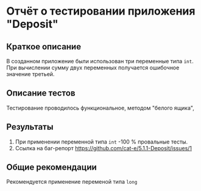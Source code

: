 # Отчёт о тестировании приложения "Deposit"

## Краткое описание
В созданном приложение были использован три переменные типа `int`. 
При вычислении сумму двух переменных получается ошибочное значение третьей.


## Описание тестов

Тестирование проводилось функциональное, методом "белого ящика", 

## Результаты

1. При применении переменной типа `int` -100 % провальные тесты.
2. Ссылкa на баг-репорт https://github.com/cat-e/5.1.1-Deposit/issues/1

## Общие рекомендации

Рекомендуется применение переменой типа `long`
